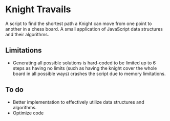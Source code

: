 # Knight Travails
A script to find the shortest path a Knight can move from one point to another in a chess board. A small application of JavaScript data structures and their algorithms.

## Limitations
- Generating all possible solutions is hard-coded to be limited up to 6 steps as having no limits (such as having the knight cover the whole board in all possible ways) crashes the script due to memory limitations.

## To do
- Better implementation to effectively utilize data structures and algorithms.
- Optimize code